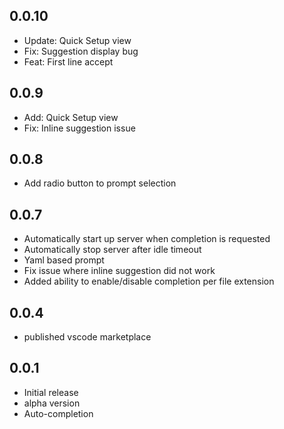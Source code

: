 ## 0.0.10
- Update: Quick Setup view
- Fix: Suggestion display bug
- Feat: First line accept
## 0.0.9
- Add: Quick Setup view
- Fix: Inline suggestion issue
## 0.0.8
- Add radio button to prompt selection
## 0.0.7
- Automatically start up server when completion is requested
- Automatically stop server after idle timeout
- Yaml based prompt
- Fix issue where inline suggestion did not work
- Added ability to enable/disable completion per file extension
## 0.0.4
- published vscode marketplace
## 0.0.1
- Initial release
- alpha version
- Auto-completion
